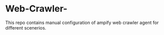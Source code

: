 # Web-Crawler-
This repo contains manual configuration of ampify web crawler agent for different scenerios.
